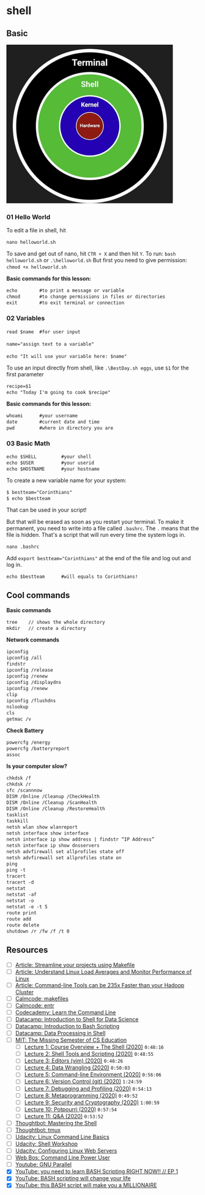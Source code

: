 # shell

## Basic

<img src="img/layers.jpg">

### 01 Hello World
To edit a file in shell, hit

```
nano helloworld.sh
```

To save and get out of nano, hit `CTR + X` and then hit `Y`.
To run: `bash helloworld.sh` or `.\helloworld.sh`
But first you need to give permission: `chmod +x helloworld.sh`

**Basic commands for this lesson:**
```
echo 		#to print a message or variable
chmod 		#to change permissions in files or directories
exit 		#to exit terminal or connection
```



### 02 Variables

```
read $name  #for user input

name="assign text to a variable"

echo "It will use your variable here: $name"
```

To use an input directly from shell, like `.\BestDay.sh eggs`, use `$1` for the first parameter
```
recipe=$1
echo "Today I'm going to cook $recipe"
```

**Basic commands for this lesson:**
```
whoami 		#your username
date 		#current date and time
pwd			#where in directory you are
```



### 03 Basic Math
```
echo $SHELL 		#your shell
echo $USER 			#your userid
echo $HOSTNAME		#your hostname
```

To create a new variable name for your system:
```
$ bestteam="Corinthians"
$ echo $bestteam
```
That can be used in your script!

But that will be erased as soon as you restart your terminal. To make it permanent, you need to write into a file called `.bashrc`. The `.` means that the file is hidden. That's a script that will run every time the system logs in. 

```
nano .bashrc
```

Add `export bestteam="Corinthians"` at the end of the file and log out and log in. 

```
echo $bestteam		#will equals to Corinthians!
```





## Cool commands

**Basic commands**
```
tree 	// shows the whole directory
mkdir 	// create a directory
```

**Network commands**
```
ipconfig
ipconfig /all
findstr
ipconfig /release
ipconfig /renew
ipconfig /displaydns
ipconfig /renew
clip
ipconfig /flushdns
nslookup
cls
getmac /v
```

**Check Battery**
```
powercfg /energy
powercfg /batteryreport
assoc
```

**Is your computer slow?**
```
chkdsk /f
chkdsk /r
sfc /scannnow
DISM /Online /Cleanup /CheckHealth
DISM /Online /Cleanup /ScanHealth
DISM /Online /Cleanup /RestoreHealth
tasklist
taskkill
netsh wlan show wlanreport
netsh interface show interface
netsh interface ip show address | findstr “IP Address”
netsh interface ip show dnsservers
netsh advfirewall set allprofiles state off
netsh advfirewall set allprofiles state on
ping
ping -t
tracert
tracert -d
netstat
netstat -af
netstat -o
netstat -e -t 5
route print
route add
route delete
shutdown /r /fw /f /t 0
```



## Resources

- [ ] [Article: Streamline your projects using Makefile](https://dev.to/yankee/streamline-projects-using-makefile-28fe)
- [ ] [Article: Understand Linux Load Averages and Monitor Performance of Linux](https://www.tecmint.com/understand-linux-load-averages-and-monitor-performance/)
- [ ] [Article: Command-line Tools can be 235x Faster than your Hadoop Cluster](https://adamdrake.com/command-line-tools-can-be-235x-faster-than-your-hadoop-cluster.html)
- [ ] [Calmcode: makefiles](https://calmcode.io/makefiles/the-problem.html)
- [ ] [Calmcode: entr](https://calmcode.io/entr/introduction.html)
- [ ] [Codecademy: Learn the Command Line](https://www.codecademy.com/learn/learn-the-command-line)
- [ ] [Datacamp: Introduction to Shell for Data Science](https://www.datacamp.com/courses/introduction-to-shell-for-data-science)
- [ ] [Datacamp: Introduction to Bash Scripting](https://www.datacamp.com/courses/introduction-to-bash-scripting)
- [ ] [Datacamp: Data Processing in Shell](https://www.datacamp.com/courses/data-processing-in-shell)
- [ ] [MIT: The Missing Semester of CS Education](https://www.youtube.com/playlist?list=PLyzOVJj3bHQuloKGG59rS43e29ro7I57J)
	- [ ] [Lecture 1: Course Overview + The Shell (2020)](https://www.youtube.com/watch?v=Z56Jmr9Z34Q) `0:48:16`
	- [ ] [Lecture 2: Shell Tools and Scripting (2020)](https://www.youtube.com/watch?v=kgII-YWo3Zw) `0:48:55`
	- [ ] [Lecture 3: Editors (vim) (2020)](https://www.youtube.com/watch?v=a6Q8Na575qc) `0:48:26`
	- [ ] [Lecture 4: Data Wrangling (2020)](https://www.youtube.com/watch?v=sz_dsktIjt4) `0:50:03`
	- [ ] [Lecture 5: Command-line Environment (2020)](https://www.youtube.com/watch?v=e8BO_dYxk5c) `0:56:06`
	- [ ] [Lecture 6: Version Control (git) (2020)](https://www.youtube.com/watch?v=2sjqTHE0zok) `1:24:59`
	- [ ] [Lecture 7: Debugging and Profiling (2020)](https://www.youtube.com/watch?v=l812pUnKxME) `0:54:13`
	- [ ] [Lecture 8: Metaprogramming (2020)](https://www.youtube.com/watch?v=_Ms1Z4xfqv4) `0:49:52`
	- [ ] [Lecture 9: Security and Cryptography (2020)](https://www.youtube.com/watch?v=tjwobAmnKTo) `1:00:59`
	- [ ] [Lecture 10: Potpourri (2020)](https://www.youtube.com/watch?v=JZDt-PRq0uo) `0:57:54`
	- [ ] [Lecture 11: Q&A (2020)](https://www.youtube.com/watch?v=Wz50FvGG6xU) `0:53:52`
- [ ] [Thoughtbot: Mastering the Shell](https://thoughtbot.com/upcase/mastering-the-shell)
- [ ] [Thoughtbot: tmux](https://thoughtbot.com/upcase/tmux)
- [ ] [Udacity: Linux Command Line Basics](https://www.udacity.com/course/linux-command-line-basics--ud595)
- [ ] [Udacity: Shell Workshop](https://www.udacity.com/course/shell-workshop--ud206)
- [ ] [Udacity: Configuring Linux Web Servers](https://www.udacity.com/course/configuring-linux-web-servers--ud299)
- [ ] [Web Bos:  Command Line Power User](https://www.youtube.com/watch?v=DP218aBHm1Q&list=PLu8EoSxDXHP7tXPJp5ZmUpuT7sFvrswzf&index=2)
- [ ] [Youtube: GNU Parallel](https://www.youtube.com/playlist?list=PL284C9FF2488BC6D1)
- [X] [YouTube: you need to learn BASH Scripting RIGHT NOW!! // EP 1](https://www.youtube.com/watch?v=SPwyp2NG-bE)
- [X] [YouTube: BASH scripting will change your life](https://www.youtube.com/watch?v=7qd5sqazD7k)
- [X] [YouTube: this BASH script will make you a MILLIONAIRE](https://www.youtube.com/watch?v=19nN9vgcgmU)